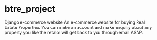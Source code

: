 # btre_project
Django e-commerce website
An e-commerce website for buying Real Estate Properties.
You can make an account and make enquiry about any property you like the retalor will get back to you through email ASAP.
